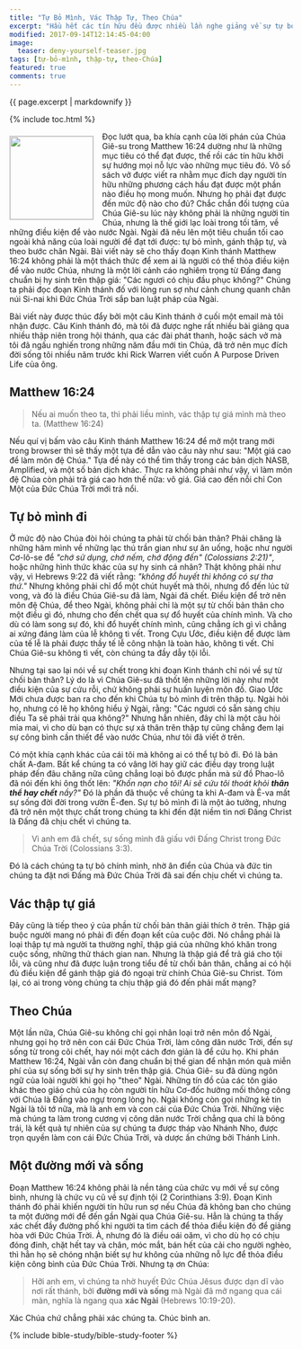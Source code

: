 ```yaml
---
title: "Tự Bỏ Mình, Vác Thập Tự, Theo Chúa"
excerpt: "Hầu hết các tín hữu đều được nhiều lần nghe giảng về sự tự bỏ mình đi, vác thập tự giá, và theo Chúa Giê-su, phần thì để thỏa một mệnh lệnh, phần thì để được lời hứa rằng nếu làm theo sẽ có một đời sống tin kính vui thỏa. Phải chăng đây là ý Chúa Giê-su khi ngài phán những lời đó?"
modified: 2017-09-14T12:14:45-04:00
image:
  teaser: deny-yourself-teaser.jpg
tags: [tự-bỏ-mình, thập-tự, theo-Chúa] 
featured: true
comments: true
---
```

 
{{ page.excerpt | markdownify }}

{% include toc.html %}

<img alt src="{{ site.url }}/assets/images/deny-yourself-teaser.jpg" style="border: 1px solid #cccccc; margin: 7px 15px 0px 0px; max-width: 100%; height: 148px; padding: 0px; float: left;">

Đọc lướt qua, ba khía cạnh của lời phán của Chúa Giê-su trong Matthew 16:24 dường như là những mục tiêu có thể đạt được, thế rồi các tín hữu khởi sự hướng mọi nỗ lực vào những mục tiêu đó. Vô số sách vở được viết ra nhằm mục đích dạy người tín hữu những phương cách hầu đạt được một phần nào điều họ mong muốn. Nhưng họ phải đạt được đến mức độ nào cho đủ? Chắc chắn đối tượng của Chúa Giê-su lúc này không phải là những người tin Chúa, nhưng là thế giới lạc loài trong tối tăm, về những điều kiện để vào nước Ngài. Ngài đã nêu lên một tiêu chuẩn tối cao ngoài khả năng của loài người để đạt tới được: tự bỏ mình, gánh thập tự, và theo bước chân Ngài. Bài viết này sẽ cho thấy đoạn Kinh thánh Matthew 16:24 không phải là một thách thức để xem ai là người có thể thỏa điều kiện để vào nước Chúa, nhưng là một lời cảnh cáo nghiêm trọng từ Đấng đang chuẩn bị hy sinh trên thập giá: "Các ngươi có chịu đầu phục không?" Chúng ta phải đọc đoạn Kinh thánh đố với lòng run sợ như cảnh chung quanh chân núi Si-nai khi Đức Chúa Trời sắp ban luật pháp của Ngài.

Bài viết này được thúc đẩy bởi một câu Kinh thánh ở cuối một email mà tôi nhận được. Câu Kinh thánh đó, mà tôi đã được nghe rất nhiều bài giảng qua nhiều thập niên trong hội thánh, qua các đài phát thanh, hoặc sách vở mà tôi đã ngấu nghiến trong những năm đầu mới tin Chúa, đã trở nên mục đích đời sống tôi nhiều năm trước khi Rick Warren viết cuốn A Purpose Driven Life của ông.

## Matthew 16:24
> Nếu ai muốn theo ta, thì phải liều mình, vác thập tự giá mình mà theo ta. (Matthew 16:24)

Nếu quí vị bấm vào câu Kinh thánh Matthew 16:24 để mở một trang mới trong browser thì sẽ thấy một tựa đề dẫn vào câu này như sau: "Một giá cao để làm môn đệ Chúa." Tựa đề này có thể tìm thấy trong các bản dịch NASB, Amplified, và một số bản dịch khác. Thực ra không phải như vậy, vì làm môn đệ Chúa còn phải trả giá cao hơn thế nữa: vô giá. Giá cao đến nỗi chỉ Con Một của Đức Chúa Trời mới trả nổi.

## Tự bỏ mình đi

Ở mức độ nào Chúa đòi hỏi chúng ta phải từ chối bản thân? Phải chăng là những hãm mình về những lạc thú trần gian như sự ăn uống, hoặc như người Cơ-lô-se để *"chớ sử dụng, chớ nếm, chớ động đến" (Colossians 2:21)"*, hoặc những hình thức khác của sự hy sinh cá nhân? Thật không phải như vậy, vì Hebrews 9:22 đã viết rằng: *"không đổ huyết thì không có sự tha thứ."* Nhưng không phải chỉ đổ một chút huyết mà thôi, nhưng đổ đến lúc tử vong, và đó là điều Chúa Giê-su đã làm, Ngài đã chết. Điều kiện để trở nên môn đệ Chúa, để theo Ngài, không phải chỉ là một sự từ chối bản thân cho một điều gì đó, nhưng cho đến chết qua sự đổ huyết của chính mình. Và cho dù có làm song sự đó, khi đổ huyết chính mình, cũng chẳng ích gì vì chẳng ai xứng đáng làm của lễ không tì vết. Trong Cựu Ước, điều kiện để được làm của tế lễ là phải được thầy tế lễ công nhận là toàn hảo, không tì vết. Chỉ Chúa Giê-su không tì vết, còn chúng ta đầy dẫy tội lỗi. 

Nhưng tại sao lại nói về sự chết trong khi đoạn Kinh thánh chỉ nói về sự từ chối bản thân? Lý do là vì Chúa Giê-su đã thốt lên những lời này như một điều kiện của sự cứu rỗi, chứ không phải sự huấn luyện môn đồ. Giao Ước Mới chưa được ban ra cho đến khi Chúa tự bỏ mình đi trên thập tụ. Ngài hỏi họ, nhưng có lẽ họ không hiểu ý Ngài, rằng: "Các ngươi có sẵn sàng chịu điều Ta sẽ phải trải qua không?" Nhưng hẳn nhiên, đây chỉ là một câu hỏi mỉa mai, vì cho dù bạn có thực sự xả thân trên thập tự cũng chẳng đem lại sự công bình cần thiết để vào nước Chúa, như tôi đã viết ở trên.

Có một khía cạnh khác của cái tôi mà không ai có thể tự bỏ đi. Đó là bản chất A-đam. Bất kể chúng ta có vâng lời hay giữ các điều dạy trong luật pháp đến đâu chăng nữa cũng chẳng loại bỏ được phần mà sứ đồ Phao-lô đã nói đến khi ông thốt lên: *"Khốn nạn cho tôi! Ai sẽ cứu tôi thoát khỏi <strong>thân thể hay chết</strong> nầy?"* Đó là phần đã thuộc về chúng ta khi A-đam và Ê-va mất sự sống đời đời trong vườn Ê-đen. Sự tự bỏ mình đi là một ảo tưởng, nhưng đã trở nên một thực chất trong chúng ta khi đến đặt niềm tin nơi Đấng Christ là Đấng đã chịu chết vì chúng ta.

> Vì anh em đã chết, sự sống mình đã giấu với Ðấng Christ trong Ðức Chúa Trời (Colossians 3:3).

Đó là cách chúng ta tự bỏ chính mình, nhờ ân điển của Chúa và đức tin chúng ta đặt nơi Đấng mà Đức Chúa Trời đã sai đến chịu chết vì chúng ta.

## Vác thập tự giá

Đây cũng là tiếp theo ý của phần từ chối bản thân giải thích ở trên. Thập giá buộc người mang nó phải đi đến đoạn kết của cuộc đời. Nó chẳng phải là loại thập tự mà người ta thường nghĩ, thập giá của những khó khăn trong cuộc sống, những thử thách gian nan. Nhưng là thập giá để trả giá cho tội lỗi, và cũng như đã được luận trong tiểu đề từ chối bản thân, chẳng ai có hội đủ điều kiện để gánh thập giá đó ngoại trừ chính Chúa Giê-su Christ. Tóm lại, có ai trong vòng chúng ta chịu thập giá đó đến phải mất mạng?

## Theo Chúa

Một lần nữa, Chúa Giê-su không chỉ gọi nhân loại trở nên môn đồ Ngài, nhưng gọi họ trở nên con cái Đức Chúa Trời, làm công dân nước Trời, đến sự sống từ trong cõi chết, hay nói một cách đơn giản là để cứu họ. Khi phán Matthew 16:24, Ngài vẫn còn đang chuẩn bị thế gian để nhận món quà miễn phí của sự sống bởi sự hy sinh trên thập giá. Chúa Giê- su đã dùng ngôn ngữ của loài người khi gọi họ "theo" Ngài. Những tín đồ của các tôn giáo khác theo giáo chủ của họ còn người tín hữu Cơ-đốc hưởng mối thông công với Chúa là Đấng vào ngự trong lòng họ. Ngài không còn gọi những kẻ tin Ngài là tôi tớ nữa, mà là anh em và con cái của Đức Chúa Trời. Những việc mà chúng ta làm trong cương vị công dân nước Trời chẳng qua chỉ là bông trái, là kết quả tự nhiên của sự chúng ta được tháp vào Nhánh Nho, được trọn quyền làm con cái Đức Chúa Trời, và dược ấn chứng bởi Thánh Linh.

## Một đường mới và sống

Đoạn Matthew 16:24 không phải là nền tảng của chức vụ mới về sự công bình, nhưng là chức vụ cũ về sự định tội (2 Corinthians 3:9). Đoạn Kinh thánh đó phải khiến người tín hữu run sợ nếu Chúa đã không ban cho chúng ta một đường mới để đến gần Ngài qua Chúa Giê-su. Hẳn là chúng ta thấy xác chết đầy đường phố khi người ta tìm cách để thỏa điều kiện đó để giảng hòa với Đức Chúa Trời. À, nhưng đó là điều oái oăm, vì cho dù họ có chịu đóng đinh, chặt hết tay và chân, móc mắt, bán hết của cải cho người nghèo, thì hẳn họ sẽ chóng nhận biết sự hư không của những nỗ lực để thỏa điều kiện công bình của Đức Chúa Trời. Nhưng tạ ơn Chúa:

> Hỡi anh em, vì chúng ta nhờ huyết Ðức Chúa Jêsus được dạn dĩ vào nơi rất thánh,  bởi <strong>đường mới và sống</strong> mà Ngài đã mở ngang qua cái màn, nghĩa là ngang qua <strong>xác Ngài</strong> (Hebrews 10:19-20).

Xác Chúa chứ chẳng phải xác chúng ta. Chúc bình an.

{% include bible-study/bible-study-footer %}

